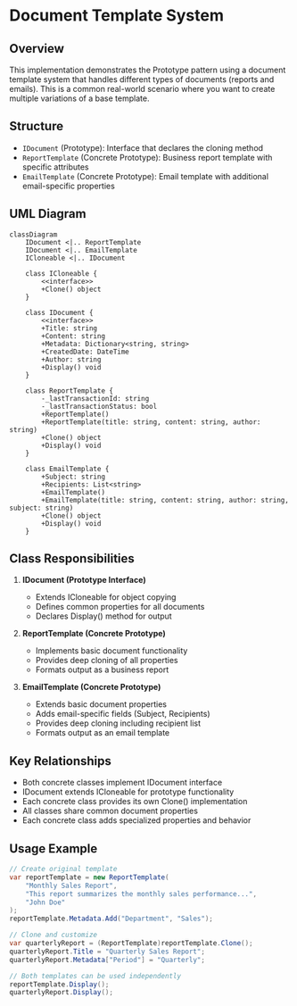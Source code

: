 # Document Template System

## Overview

This implementation demonstrates the Prototype pattern using a document template system that handles different types of documents (reports and emails). This is a common real-world scenario where you want to create multiple variations of a base template.

## Structure

- `IDocument` (Prototype): Interface that declares the cloning method
- `ReportTemplate` (Concrete Prototype): Business report template with specific attributes
- `EmailTemplate` (Concrete Prototype): Email template with additional email-specific properties

## UML Diagram

```mermaid
classDiagram
    IDocument <|.. ReportTemplate
    IDocument <|.. EmailTemplate
    ICloneable <|.. IDocument

    class ICloneable {
        <<interface>>
        +Clone() object
    }

    class IDocument {
        <<interface>>
        +Title: string
        +Content: string
        +Metadata: Dictionary<string, string>
        +CreatedDate: DateTime
        +Author: string
        +Display() void
    }

    class ReportTemplate {
        -_lastTransactionId: string
        -_lastTransactionStatus: bool
        +ReportTemplate()
        +ReportTemplate(title: string, content: string, author: string)
        +Clone() object
        +Display() void
    }

    class EmailTemplate {
        +Subject: string
        +Recipients: List<string>
        +EmailTemplate()
        +EmailTemplate(title: string, content: string, author: string, subject: string)
        +Clone() object
        +Display() void
    }
```

## Class Responsibilities

1. **IDocument (Prototype Interface)**

   - Extends ICloneable for object copying
   - Defines common properties for all documents
   - Declares Display() method for output

2. **ReportTemplate (Concrete Prototype)**

   - Implements basic document functionality
   - Provides deep cloning of all properties
   - Formats output as a business report

3. **EmailTemplate (Concrete Prototype)**
   - Extends basic document properties
   - Adds email-specific fields (Subject, Recipients)
   - Provides deep cloning including recipient list
   - Formats output as an email template

## Key Relationships

- Both concrete classes implement IDocument interface
- IDocument extends ICloneable for prototype functionality
- Each concrete class provides its own Clone() implementation
- All classes share common document properties
- Each concrete class adds specialized properties and behavior

## Usage Example

```csharp
// Create original template
var reportTemplate = new ReportTemplate(
    "Monthly Sales Report",
    "This report summarizes the monthly sales performance...",
    "John Doe"
);
reportTemplate.Metadata.Add("Department", "Sales");

// Clone and customize
var quarterlyReport = (ReportTemplate)reportTemplate.Clone();
quarterlyReport.Title = "Quarterly Sales Report";
quarterlyReport.Metadata["Period"] = "Quarterly";

// Both templates can be used independently
reportTemplate.Display();
quarterlyReport.Display();
```
